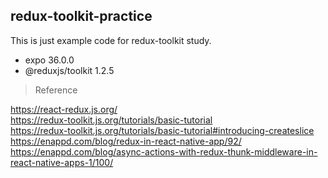 ## redux-toolkit-practice

This is just example code for redux-toolkit study.  

- expo 36.0.0  
- @reduxjs/toolkit 1.2.5  

> Reference   

https://react-redux.js.org/  
https://redux-toolkit.js.org/tutorials/basic-tutorial  
https://redux-toolkit.js.org/tutorials/basic-tutorial#introducing-createslice  
https://enappd.com/blog/redux-in-react-native-app/92/  
https://enappd.com/blog/async-actions-with-redux-thunk-middleware-in-react-native-apps-1/100/  
 


